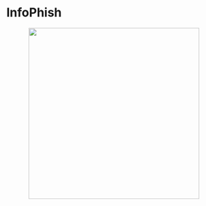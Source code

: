  # InfoPhish

<div style="text-align:center"><img src="https://github.com/InfoPhish/InfoPhish/blob/master/Extras/infopathfuture.jpg" width="400"></div>
